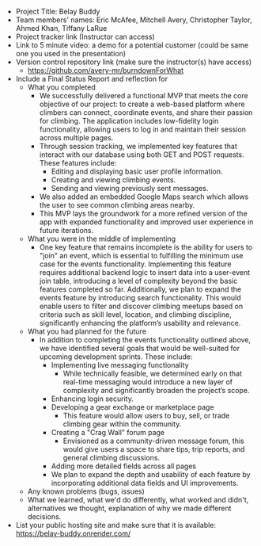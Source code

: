 * Project Title: Belay Buddy
* Team members' names: Eric McAfee, Mitchell Avery, Christopher Taylor, Ahmed Khan, Tiffany LaRue
* Project tracker link (Instructor can access)
* Link to 5 minute video: a demo for a potential customer (could be same one you used in the presentation)
* Version control repository link (make sure the instructor(s) have access)
  * https://github.com/avery-mr/burndownForWhat
* Include a Final Status Report and reflection for
  * What you completed
    * We successfully delivered a functional MVP that meets the core objective of our project: to create a web-based platform where climbers can connect, coordinate 
     events, and share their passion for climbing. The application includes low-fidelity login functionality, allowing users to log in and maintain their session 
     across multiple pages.
    * Through session tracking, we implemented key features that interact with our database using both GET and POST requests. These features include:
      * Editing and displaying basic user profile information.
      * Creating and viewing climbing events.
      * Sending and viewing previously sent messages.
    * We also added an embedded Google Maps search which allows the user to see common climbing areas nearby.
    * This MVP lays the groundwork for a more refined version of the app with expanded functionality and improved user experience in future iterations. 
  * What you were in the middle of implementing
    * One key feature that remains incomplete is the ability for users to "join" an event, which is essential to fulfilling the minimum use case for the events functionality. Implementing this feature requires additional backend logic to insert data into a user-event join table, introducing a level of complexity 
      beyond the basic features completed so far. Additionally, we plan to expand the events feature by introducing search functionality. This would enable users to 
      filter and discover climbing meetups based on criteria such as skill level, location, and climbing discipline, significantly enhancing the platform’s 
      usability and relevance.
  * What you had planned for the future
    * In addition to completing the events functionality outlined above, we have identified several goals that would be well-suited for upcoming development sprints. These include:
      * Implementing live messaging functionality
        * While technically feasible, we determined early on that real-time messaging would introduce a new layer of complexity and significantly broaden the project’s scope.
      * Enhancing login security.
      * Developing a gear exchange or marketplace page
        * This feature would allow users to buy, sell, or trade climbing gear within the community.
      * Creating a "Crag Wall" forum page
        * Envisioned as a community-driven message forum, this would give users a space to share tips, trip reports, and general climbing discussions.
      * Adding more detailed fields across all pages
      *   We plan to expand the depth and usability of each feature by incorporating additional data fields and UI improvements.
  * Any known problems (bugs, issues)
  * What we learned, what we'd do differently, what worked and didn't, alternatives we thought, explanation of why we made different decisions.
* List your public hosting site and make sure that it is available: https://belay-buddy.onrender.com/
